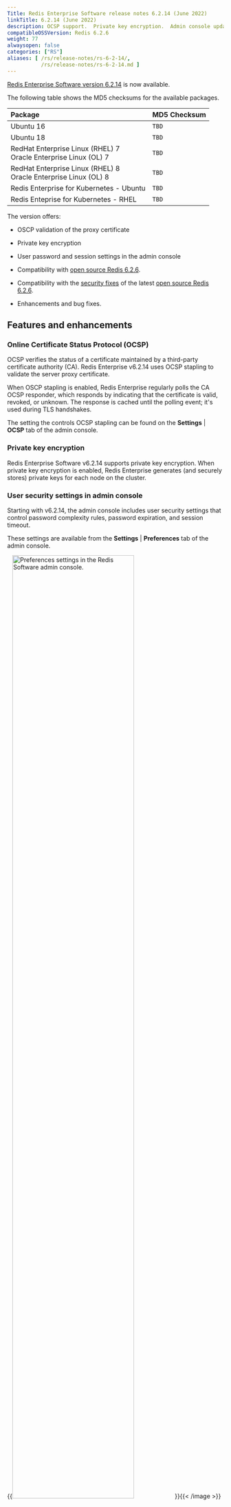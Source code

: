 ```yaml
---
Title: Redis Enterprise Software release notes 6.2.14 (June 2022)
linkTitle: 6.2.14 (June 2022)
description: OCSP support.  Private key encryption.  Admin console updates.
compatibleOSSVersion: Redis 6.2.6
weight: 77
alwaysopen: false
categories: ["RS"]
aliases: [ /rs/release-notes/rs-6-2-14/,
           /rs/release-notes/rs-6-2-14.md ]
---
```


[Redis Enterprise Software version 6.2.14](https://redislabs.com/redis-enterprise-software/download-center/software/) is now available.

The following table shows the MD5 checksums for the available packages.

|Package| MD5 Checksum |
|:------|:-------------|
| Ubuntu 16 | `TBD` |
| Ubuntu 18 | `TBD` |
| RedHat Enterprise Linux (RHEL) 7<br/>Oracle Enterprise Linux (OL) 7 | `TBD` |
| RedHat Enterprise Linux (RHEL) 8<br/>Oracle Enterprise Linux (OL) 8 | `TBD` |
| Redis Enterprise for Kubernetes - Ubuntu | `TBD` |
| Redis Enteprise for Kubernetes - RHEL   | `TBD` |

The version offers:

- OSCP validation of the proxy certificate

- Private key encryption

- User password and session settings in the admin console

- Compatibility with [open source Redis 6.2.6](https://raw.githubusercontent.com/redis/redis/6.2.6/00-RELEASENOTES).

- Compatibility with the [security fixes](https://github.com/redis/redis/releases/tag/6.2.6) of the latest [open source Redis 6.2.6](https://github.com/redis/redis/releases/tag/6.2.6).

- Enhancements and bug fixes.


## Features and enhancements

### Online Certificate Status Protocol (OCSP) 

OCSP verifies the status of a certificate maintained by a third-party certificate authority (CA).  Redis Enterprise v6.2.14 uses OCSP stapling to validate the server proxy certificate.  
    
When OSCP stapling is enabled, Redis Enterprise regularly polls the CA OCSP responder, which responds by indicating that the certificate is valid, revoked, or unknown.  The response is cached until the polling event; it's used during TLS handshakes.   
    
The setting the controls OCSP stapling can be found on the **Settings** | **OCSP** tab of the admin console.

### Private key encryption

Redis Enterprise Software v6.2.14 supports private key encryption.  When private key encryption is enabled, Redis Enterprise generates (and securely stores) private keys for each node on the cluster.

### User security settings in admin console

Starting with v6.2.14, the admin console includes user security settings that control password complexity rules, password expiration, and session timeout.  

These settings are available from the **Settings** | **Preferences** tab of the admin console.

{{<image filename="images/rs/cluster-settings-preferences.png" alt="Preferences settings in the Redis Software admin console." width="75%">}}{{< /image >}}

## Version changes 

### Prerequisites and notes 

-  You can [upgrade to v6.2.14](https://docs.redis.com/latest/rs/installing-upgrading/upgrading/) from Redis Enterprise Software v6.2 and later. 

- The database upgrade process is controlled by the `redis_upgrade_policy` policy setting.  To learn more, see the [Database upgrade default changes](https://docs.redis.com/latest/rs/release-notes/rs-6-2-4-august-2021/#database-upgrade-default-changes) section of the [v6.2.4 release notes](https://docs.redis.com/latest/rs/release-notes/rs-6-2-4-august-2021/). 

- Upgrades from versions earlier than v6.2 are not supported.

- If you are using Active-Active or Active-Passive (ReplicaOf) databases and experience synchronization issues as a result of the upgrade, see RS67434 details in [Resolved issues](#resolved-issues) for help resolving the problem.

### Product lifecycle updates 

Redis Enterprise Software v6.0.x will reach end of life (EOF) on May 31, 2022.

To learn more, see the Redis Enterprise Software [product lifecycle](https://docs.redis.com/latest/rs/administering/product-lifecycle/), which details the release number and the end-of-life schedule for Redis Enterprise Software.

For Redis modules information and lifecycle, see [Module lifecycle](https://docs.redis.com/latest/modules/modules-lifecycle/).

## Redis modules 

Redis Enterprise Software v6.2.10 includes the following Redis modules:

- [RediSearch v2.2.9](https://docs.redis.com/latest/modules/redisearch/release-notes/)
- [RedisJSON v2.0.7](https://docs.redis.com/latest/modules/redisjson/release-notes/)
- [RedisBloom v2.2.12](https://docs.redis.com/latest/modules/redisbloom/release-notes/)
- [RedisGraph v2.8.9](https://docs.redis.com/latest/modules/redisgraph/release-notes/)
- [RedisTimeSeries v1.6.9](https://docs.redis.com/latest/modules/redistimeseries/release-notes/)

For help upgrading a module, see [Add a module to a cluster](https://docs.redis.com/latest/modules/add-module-to-cluster/#upgrading-the-module-for-the-database). 

## Additional enhancements

- RS55248 - Added support for the MODULE LIST command on Active-Active databases
- RS64316 - Enhanced validity checks of the input parameters of the CRDB-CLI tool

## Resolved issues 

- RS38320 A failed task leaves the nodes list outdated in the UI
- RS69256 Change pre-bootstrap default TLS versions to 1.2
- RS67133 Fixed replication for command RESTOREMODAUX 
- RS66468 Fixed “Test regex keys” in the UI
- RS58156 Fixed the installation to abort and alert when encountering issues in NTP
- RS67935 Fixed releasing 30MB of memory when deleting an Active-Active database
- RS64276 Fixed high memory consumption of the DMC output buffers when running CLIENT LIST
- RS54131 Fixed returning +OK reply from the QUIT command on a TLS enabled database

## Security

### Open source Redis security compatibility

As part of Redis commitment to security, Redis Enterprise Software implements the latest [security fixes](https://github.com/redis/redis/releases) available with open source Redis. 

The following [Open Source Redis](https://github.com/redis/redis) [CVEs](https://github.com/redis/redis/security/advisories) do not affect Redis Enterprise:

- [CVE-2021-32625](https://cve.mitre.org/cgi-bin/cvename.cgi?name=CVE-2021-32625) - Redis Enterprise is not impacted by the CVE that was found and fixed in open source Redis since Redis Enterprise does not implement LCS. Additional information about the open source Redis fix is on [the Redis GitHub page](https://github.com/redis/redis/releases) (Redis 6.2.4, Redis 6.0.14)

- [CVE-2021-32672](https://cve.mitre.org/cgi-bin/cvename.cgi?name=CVE-2021-32672) - Redis Enterprise is not impacted by the CVE that was found and fixed in open source Redis because the LUA debugger is unsupported in Redis Enterprise. Additional information about the open source Redis fix is on [the Redis GitHub page](https://github.com/redis/redis/releases) (Redis 6.2.6, Redis 6.0.16)

- [CVE-2021-32675](https://cve.mitre.org/cgi-bin/cvename.cgi?name=CVE-2021-32675) - Redis Enterprise is not impacted by the CVE that was found and fixed in open source Redis because the proxy in Redis Enterprise does not forward unauthenticated requests. Additional information about the open source Redis fix is on [the Redis GitHub page](https://github.com/redis/redis/releases) (Redis 6.2.6, Redis 6.0.16)

- [CVE-2021-32762](https://cve.mitre.org/cgi-bin/cvename.cgi?name=CVE-2021-32762) - Redis Enterprise is not impacted by the CVE that was found and fixed in open source Redis because the memory allocator used in Redis Enterprise is not vulnerable. Additional information about the open source Redis fix is on [the Redis GitHub page](https://github.com/redis/redis/releases) (Redis 6.2.6, Redis 6.0.16)

- [CVE-2021-41099](https://cve.mitre.org/cgi-bin/cvename.cgi?name=CVE-2021-41099) - Redis Enterprise is not impacted by the CVE that was found and fixed in open source Redis because the proto-max-bulk-len CONFIG is blocked in Redis Enterprise. Additional information about the open source Redis fix is on [the Redis GitHub page](https://github.com/redis/redis/releases) (Redis 6.2.6, Redis 6.0.16) security fixes for [recent CVEs](https://github.com/redis/redis/security/advisories). 

Redis Enterprise has already included the fixes for the relevant CVEs. 

Some CVEs announced for open source Redis do not affect Redis Enterprise due to different and additional functionality available in Redis Enterprise that is not available in open source Redis.

